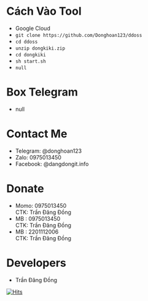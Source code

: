 # Cách Vào Tool
* Google Cloud
* ```git clone https://github.com/Donghoan123/ddoss```
* ```cd ddoss```
* ```unzip dongkiki.zip```
* ```cd dongkiki```
* ```sh start.sh```
* ```null```
# Box Telegram 
* null
# Contact Me 
* Telegram: @donghoan123
* Zalo: 0975013450
* Facebook: @dangdongit.info

# Donate 
* Momo: 0975013450 <br>
CTK: Trần Đăng Đồng  
* MB : 0975013450 <br>
CTK: Trần Đăng Đồng  
* MB : 2201112006 <br>
CTK: Trần Đăng Đồng  

# Developers
* Trần Đăng Đồng  

[![Hits](https://hits.seeyoufarm.com/api/count/incr/badge.svg?url=https://github.com/Donghoan123/ddosshit-counter&count_bg=%230BD4FF&title_bg=%23525050&icon=github.svg&icon_color=%23000000&title=Views&edge_flat=true)](https://hits.seeyoufarm.com)



